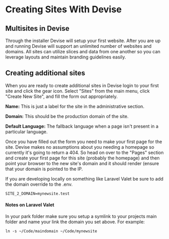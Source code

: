 # Creating Sites With Devise

## Multisites in Devise

Through the installer Devise will setup your first website. After you are up and running Devise will support an unlimited number of websites and domains. All sites can utilize slices and data from one another so you can leverage layouts and maintain branding guidelines easily. 

## Creating additional sites

When you are ready to create additional sites in Devise login to your first site and click the gear icon. Select "Sites" from the main menu, click "Create New Site", and fill the form out appropriately.

**Name:** This is just a label for the site in the administrative section.

**Domain:** This should be the production domain of the site. 

**Default Language:** The fallback language when a page isn't present in a particular language.

Once you have filled out the form you need to make your first page for the site. Devise makes no assumptions about you needing a homepage so currently it's going to return a 404. So head on over to the "Pages" section and create your first page for this site \(probably the homepage\) and then point your browser to the new site's domain and it should render \(ensure that your domain is pointed to the IP. 

If you are developing locally on something like Laravel Valet be sure to add the domain override to the .env.

```text
SITE_2_DOMAIN=mynewsite.test
```

#### Notes on Laravel Valet

In your park folder make sure you setup a symlink to your projects main folder and name your link the domain you set above. For example:

```text
ln -s ~/Code/maindomain ~/Code/mynewsite
```

